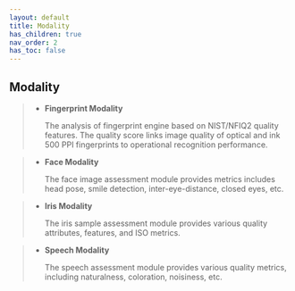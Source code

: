 ```yaml
---
layout: default
title: Modality
has_children: true
nav_order: 2
has_toc: false
---
```


## Modality

<!-- TODO: add more description-->

> + __Fingerprint Modality__
>
>   The analysis of fingerprint engine based on NIST/NFIQ2 quality features. The quality score links image quality of optical and ink 500 PPI fingerprints to operational recognition performance.

> + __Face Modality__
>
>    The face image assessment module provides metrics includes head pose, smile detection, inter-eye-distance, closed eyes, etc.

> + __Iris Modality__
>
>    The iris sample assessment module provides various quality attributes, features, and ISO metrics.

> + __Speech Modality__
>
>   The speech assessment module provides various quality metrics, including naturalness, coloration, noisiness, etc.